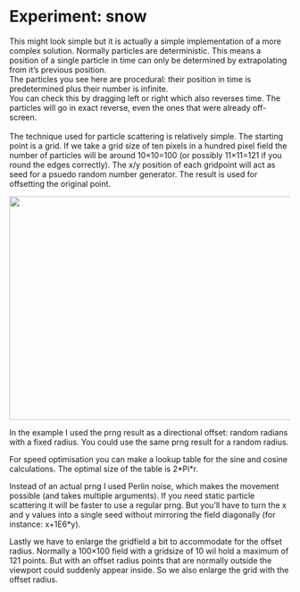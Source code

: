 <!--
  id: 2578
  date: 2014-04-26T19:37:36
  modified: 2017-01-17T12:10:05
  slug: experiment-snow
  type: post
  excerpt: <p>A simple implementation of procedural particle scattering: an infinite field of snow falling upward.</p>
  categories: uncategorized
  tags: Perlin Noise, cool shit, experiment, particles
  metaDescription: A simple implementation of procedural particle scattering: an infinite field of snow falling upward.
  inCv: 
  inPortfolio: 
  dateFrom: 
  dateTo: 
-->

# Experiment: snow

<p>This might look simple but it is actually a simple implementation of a more complex solution. Normally particles are deterministic. This means a position of a single particle in time can only be determined by extrapolating from it&#8217;s previous position.<br />
The particles you see here are procedural: their position in time is predetermined plus their number is infinite.<br />
You can check this by dragging left or right which also reverses time. The particles will go in exact reverse, even the ones that were already off-screen.<br />
<!--more--><br />
The technique used for particle scattering is relatively simple. The starting point is a grid. If we take a grid size of ten pixels in a hundred pixel field the number of particles will be around 10&#215;10=100 (or possibly 11&#215;11=121 if you round the edges correctly). The x/y position of each gridpoint will act as seed for a psuedo random number generator. The result is used for offsetting the original point.</p>
<p><img src="http://ronvalstar.nl/wordpress/wp-content/uploads/Artboard-1.png" alt="" width="760" height="400" class="alignnone size-full wp-image-3288" srcset="https://ronvalstar.nl/wordpress/wp-content/uploads/Artboard-1.png 760w, https://ronvalstar.nl/wordpress/wp-content/uploads/Artboard-1-300x158.png 300w" sizes="(max-width: 760px) 100vw, 760px" /></p>
<p>In the example I used the prng result as a directional offset: random radians with a fixed radius. You could use the same prng result for a random radius.</p>
<p>For speed optimisation you can make a lookup table for the sine and cosine calculations. The optimal size of the table is 2*Pi*r.</p>
<p>Instead of an actual prng I used Perlin noise, which makes the movement possible (and takes multiple arguments). If you need static particle scattering it will be faster to use a regular prng. But you&#8217;ll have to turn the x and y values into a single seed without mirroring the field diagonally (for instance: x+1E6*y).</p>
<p>Lastly we have to enlarge the gridfield a bit to accommodate for the offset radius. Normally a 100&#215;100 field with a gridsize of 10 wil hold a maximum of 121 points. But with an offset radius points that are normally outside the viewport could suddenly appear inside. So we also enlarge the grid with the offset radius.</p>
<pre><code data-language="javascript" data-src="/wordpress/wp-content/themes/sjeiti/static/experiment/snow.js"></code></pre>